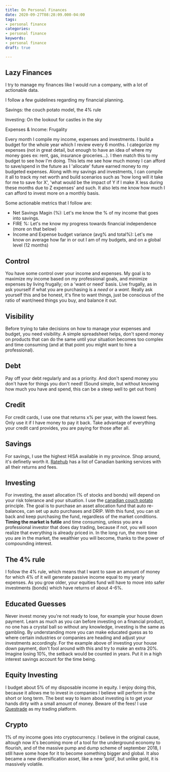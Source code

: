 ```yaml
---
title: On Personal Finances
date: 2020-09-27T08:28:09.000-04:00
tags:
- personal finance
categories:
- personal finance
keywords:
- personal finance
draft: true

---
```

## Lazy Finances

I try to manage my finances like I would run a company, with a lot of actionable data. 

I follow a few guidelines regarding my financial planning. 

Savings: the couch potato model, the 4% rule

Investing: On the lookout for castles in the sky

Expenses & Income: Frugality

Every month I compile my income, expenses and investments.  I build a budget for the whole year which I review every 6 months. I categorize my expenses (not in great detail, but enough to have an idea of where my money goes ex: rent, gas, insurance groceries...). I then match this to my budget to see how I'm doing. This lets me see how much money I can afford to save/spend in the future as I 'allocate' future earned money to my budgeted expenses. Along with my savings and investments, I can compile it all to track my net worth and build scenarios such as 'how long will it take for me to save for X', 'what would be the impact of Y if I make X less during these months due to Z expenses' and such. It also lets me know how much I can afford to invest more on a monthly basis.

Some actionable metrics that I follow are:

* Net Savings Magin (%): Let's me know the % of my income that goes into savings.
* FIRE %: Let's me know my progress towards financial independence (more on that below)
* Income and Expense budget variance (avg% and total%): Let's me know on average how far in or out I am of my budgets, and on a global level (12 months)

## Control

You have some control over your income and expenses. My goal is to maximize my income based on my professional goals, and minimize expenses by living frugally; on a 'want or need' basis. Live frugally, as in ask yourself if what you are purchasing is a _need_ or a _want_. Really ask yourself this and be honest, it's fine to want things, just be conscious of the ratio of want/need things you buy, and balance it out.

## Visibility

Before trying to take decisions on how to manage your expenses and budget, you need visibility. A simple spreadsheet helps, don't spend money on products that can do the same until your situation becomes too complex and time consuming (and at that point you might want to hire a professional).

## Debt

Pay off your debt regularly and as a priority. And don't spend money you don't have for things you don't need! (Sound simple, but without knowing how much you have and spend, this can be a steep well to get out from)

## Credit

For credit cards, I use one that returns x% per year, with the lowest fees. Only use it if I have money to pay it back. Take advantage of everything your credit card provides, you are paying for those after all.

## Savings

For savings, I use the highest HISA available in my province. Shop around, it's definetly worth it. [Ratehub](www.ratehub.ca) has a list of Canadian banking services with all their returns and fees.

## Investing

For investing, the asset allocation (% of stocks and bonds) will depend on your risk tolerance and your situation.  I use the [canadian couch potato](www.canadiancouchpotato.com) principle. The goal is to purchase an asset allocation fund that auto re-balances, can set up auto purchases and DRIP. With this fund, you can sit back and keep purchasing the fund, regardless of the market conditions. **Timing the market is futile** and time consuming, unless you are a professional investor that does day trading, because if not, you will soon realize that everything is already priced in. In the long run, the more time you are in the market, the wealthier you will become, thanks to the power of compounding interest.

## The 4% rule

I follow the 4% rule, which means that I want to save an amount of money for which 4% of it will generate passive income equal to my yearly expenses. As you grow older, your equities fund will have to move into safer investments (bonds) which have returns of about 4-6%.

## Educated Guesses

Never invest money you're not ready to lose, for example your house down payment. Learn as much as you can before investing on a financial product, no one has a crystal ball so without any knowledge, investing is the same as gambling. By understanding more you can make educated guess as to where certain industries or companies are heading and adjust your investments accordingly. For the example above of investing your house down payment, don't fool around with this and try to make an extra 20%. Imagine losing 10%, the setback would be counted in years. Put it in a high interest savings account for the time being.

## Equity Investing

I budget about 5% of my disposable income in equity. I enjoy doing this, because it allows me to invest in companies I believe will perform in the short or long term. The best way to learn about investing is to get your hands dirty with a small amount of money. Beware of the fees! I use [Questrade](www.Questrade.ca) as my trading platform.

## Crypto

1% of my income goes into cryptocurrency. I believe in the original cause, altough now it's becoming more of a tool for the underground economy to flourish, and of the massive pump and dump scheme of september 2018, I still have some hope for it to become something bigger and global. It also became a new diversification asset, like a new 'gold', but unlike gold, it is massively volatile.